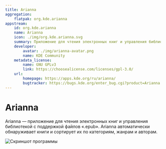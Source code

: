 ```yaml
---
title: Arianna
aggregation:
    flatpak: org.kde.arianna
appstream:
    id: org.kde.arianna
    name: Arianna
    icon: ./img/org.kde.arianna.svg
    summary: Приложение для чтения электронных книг и управления библиотекой.
    developer:
        avatar: ./img/arianna-avatar.png 
        name: KDE Community
    metadata_license: 
        name: GNU GPLv3
        link: https://choosealicense.com/licenses/gpl-3.0/
    url: 
        homepage: https://apps.kde.org/ru/arianna/
        bugtracker: https://bugs.kde.org/enter_bug.cgi?product=Arianna
---
```


# Arianna

Arianna — приложение для чтения электронных книг и управления библиотекой с поддержкой файлов «.epub». Arianna автоматически обнаруживает книги и сортирует их по категориям, жанрам и авторам.

![Скриншот программы](https://cdn.kde.org/screenshots/arianna/library-view.png)

<!--@include: @apps/_parts/install/content-flatpak.md-->